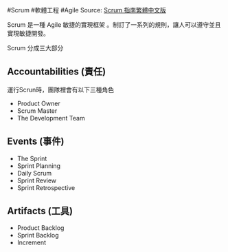 #Scrum #軟體工程 #Agile
Source: [Scrum 指南繁體中文版](https://scrumguides.org/docs/scrumguide/v2020/2020-Scrum-Guide-Chinese-Traditional.pdf)

Scrum 是一種 Agile 敏捷的實現框架 。制訂了一系列的規則，讓人可以遵守並且實現敏捷開發。


Scrum 分成三大部分

## Accountabilities (責任)
運行Scrun時，團隊裡會有以下三種角色
- Product Owner
- Scrum Master
- The Development Team

## Events (事件)
- The Sprint
- Sprint Planning
- Daily Scrum
- Sprint Review
- Sprint Retrospective

## Artifacts (工具)
- Product Backlog
- Sprint Backlog
- Increment

